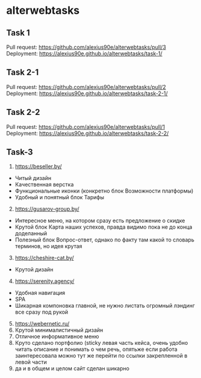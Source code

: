 # alterwebtasks

## Task 1

Pull request: https://github.com/alexius90e/alterwebtasks/pull/3
Deployment: https://alexius90e.github.io/alterwebtasks/task-1/

## Task 2-1

Pull request: https://github.com/alexius90e/alterwebtasks/pull/2
Deployment: https://alexius90e.github.io/alterwebtasks/task-2-1/

## Task 2-2

Pull request: https://github.com/alexius90e/alterwebtasks/pull/1
Deployment: https://alexius90e.github.io/alterwebtasks/task-2-2/

## Task-3

1. https://beseller.by/
  * Читый дизайн
  * Качественная верстка
  * Функциональные иконки (конкретно блок Возможности платформы)
  * Удобный и понятный блок Тарифы
2. https://gusarov-group.by/
  * Интересное меню, на котором сразу есть предложение о скидке
  * Крутой блок Карта наших успехов, правда видимо пока не до конца доделанный
  * Полезный блок Вопрос-ответ, однако по факту там какой то словарь терминов, но идея крутая
3. https://cheshire-cat.by/
  * Крутой дизайн
4. https://serenity.agency/
  * Удобная навигация
  * SPA
  * Шикарная компоновка главной, не нужно листать огромный лэндинг все сразу под рукой
5. https://webernetic.ru/
  1. Крутой минималистичный дизайн
  2. Отличное информативное меню
  3. Круто сделано портфолио (sticky левая часть кейса, очень удобно читать описание и понимать о чем речь, опятьже если работа заинтересовала можно тут же перейти по ссылки закрепленной в левой части
  4. да и в общем и целом сайт сделан шикарно
 
